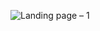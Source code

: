 ![Landing page – 1](https://user-images.githubusercontent.com/63248548/132120312-6b47d02d-be3b-4692-be3a-e4ee389a7566.png)

